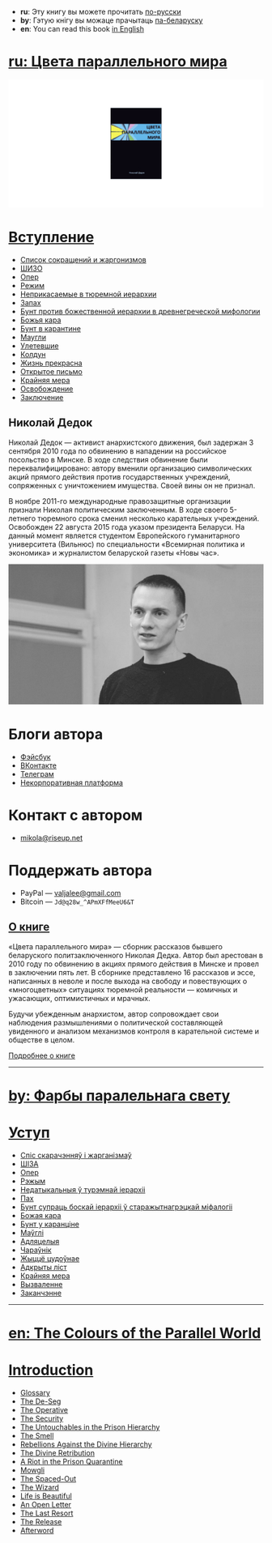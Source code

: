 - **ru**: Эту книгу вы можете прочитать [по-русски](./ru)
- **by**: Гэтую кнігу вы можаце прачытаць [па-беларуску](./by)
- **en**: You can read this book [in English](./en) 

# [ru: Цвета параллельного мира](./ru)

![](./img/cover.png)

# [Вступление](./ru/1.md)
- [Список сокращений и жаргонизмов](./ru/2.md)
- [ШИЗО](./ru/3.md)
- [Опер](./ru/4.md)
- [Режим](./ru/5.md)
- [Неприкасаемые в тюремной иерархии](./ru/6.md)
- [Запах](./ru/7.md)
- [Бунт против божественной иерархии в древнегреческой мифологии](./ru/8.md)
- [Божья кара](./ru/9.md)
- [Бунт в карантине](./ru/10.md)
- [Маугли](./ru/11.md)
- [Улетевшие](./ru/12.md)
- [Колдун](./ru/13.md)
- [Жизнь прекрасна](./ru/14.md)
- [Открытое письмо](./ru/15.md)
- [Крайняя мера](./ru/16.md)
- [Освобождение](./ru/17.md)
- [Заключение](./ru/18.md)



## Николай Дедок

Николай Дедок — активист анархистского движения, был задержан 3 сентября 2010 года по обвинению в нападении на российское посольство в Минске. В ходе следствия обвинение были переквалифицировано: автору вменили организацию символических акций прямого действия против государственных учреждений, сопряженных с уничтожением имущества. Своей вины он не признал.

В ноябре 2011-го международные правозащитные организации признали Николая политическим заключенным. В ходе своего 5-летнего тюремного срока сменил несколько карательных учреждений. Освобожден 22 августа 2015 года указом президента Беларуси. На данный момент является студентом Европейского гуманитарного университета (Вильнюс) по специальности «Всемирная политика и экономика» и журналистом беларуской газеты «Новы час».

![Николай Дедок](./img/author.jpg)

# Блоги автора

- [Фэйсбук](https://facebook.com/happymikola/)
- [ВКонтакте](https://vk.com/mikola_dziadok)
- [Телеграм](https://t.me/MikolaDziadok)
- [Некорпоративная платформа](https://mikola.noblogs.org/)

# Контакт с автором

- <mikola@riseup.net>

# Поддержать автора

- PayPal — <valjalee@gmail.com>
- Bitcoin — `Jd@q28w_^APmXFfMeeU6&T`

## [О книге](./0.md)

«Цвета параллельного мира» — сборник рассказов бывшего беларуского политзаключенного Николая Дедка. Автор был арестован в 2010 году по обвинению в акциях прямого действия в Минске и провел в заключении пять лет. В сборнике представлено 16 рассказов и эссе, написанных в неволе и после выхода на свободу и повествующих о «многоцветных» ситуациях тюремной реальности — комичных и ужасающих, оптимистичных и мрачных.

Будучи убежденным анархистом, автор сопровождает свои наблюдения размышлениями о политической составляющей увиденного и анализом механизмов контроля в карательной системе и обществе в целом.

[Подробнее о книге](./0.md)

---

# [by: Фарбы паралельнага свету](./by)

# [Уступ](./by/1.md)
- [Спіс скарачэнняў і жарганізмаў](./by/2.md)
- [ШІЗА](./by/3.md)
- [Опер](./by/4.md)
- [Рэжым](./by/5.md)
- [Недатыкальныя ў турэмнай іерархіі](./by/6.md)
- [Пах](./by/7.md)
- [Бунт супраць боскай іерархіі ў старажытнагрэцкай міфалогіі](./by/8.md)
- [Божая кара](./by/9.md)
- [Бунт у каранціне](./by/10.md)
- [Маўглі](./by/11.md)
- [Адляцелыя](./by/12.md)
- [Чараўнік](./by/13.md)
- [Жыццё цудоўнае](./by/14.md)
- [Адкрыты ліст](./by/15.md)
- [Крайняя мера](./by/16.md)
- [Вызваленне](./by/17.md)
- [Заканчэнне](./by/18.md)

---

# [en: The Colours of the Parallel World](./en)

# [Introduction](./en/1.md)
- [Glossary](./en/2.md)
- [The De-Seg](./en/3.md)
- [The Operative](./en/4.md)
- [The Security](./en/5.md)
- [The Untouchables in the Prison Hierarchy](./en/6.md)
- [The Smell](./en/7.md)
- [Rebellions Against the Divine Hierarchy](./en/8.md)
- [The Divine Retribution](./en/9.md)
- [A Riot in the Prison Quarantine](./en/10.md)
- [Mowgli](./en/11.md)
- [The Spaced-Out](./en/12.md)
- [The Wizard](./en/13.md)
- [Life is Beautiful](./en/14.md)
- [An Open Letter](./en/15.md)
- [The Last Resort](./en/16.md)
- [The Release](./en/17.md)
- [Afterword](./en/18.md)
